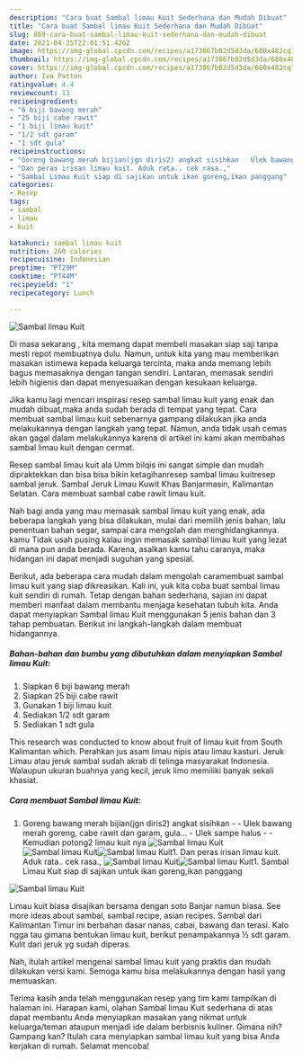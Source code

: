 ```yaml
---
description: "Cara buat Sambal limau Kuit Sederhana dan Mudah Dibuat"
title: "Cara buat Sambal limau Kuit Sederhana dan Mudah Dibuat"
slug: 869-cara-buat-sambal-limau-kuit-sederhana-dan-mudah-dibuat
date: 2021-04-25T22:01:51.426Z
image: https://img-global.cpcdn.com/recipes/a173867b02d5d3da/680x482cq70/sambal-limau-kuit-foto-resep-utama.jpg
thumbnail: https://img-global.cpcdn.com/recipes/a173867b02d5d3da/680x482cq70/sambal-limau-kuit-foto-resep-utama.jpg
cover: https://img-global.cpcdn.com/recipes/a173867b02d5d3da/680x482cq70/sambal-limau-kuit-foto-resep-utama.jpg
author: Iva Patton
ratingvalue: 4.4
reviewcount: 13
recipeingredient:
- "6 biji bawang merah"
- "25 biji cabe rawit"
- "1 biji limau kuit"
- "1/2 sdt garam"
- "1 sdt gula"
recipeinstructions:
- "Goreng bawang merah bijian(jgn diris2) angkat sisihkan   Ulek bawang merah goreng, cabe rawit dan garam, gula... Ulek sampe halus   Kemudian potong2 limau kuit nya"
- "Dan peras irisan limau kuit. Aduk rata.. cek rasa.,"
- "Sambal Limau Kuit siap di sajikan untuk ikan goreng,ikan panggang"
categories:
- Resep
tags:
- sambal
- limau
- kuit

katakunci: sambal limau kuit 
nutrition: 260 calories
recipecuisine: Indonesian
preptime: "PT29M"
cooktime: "PT44M"
recipeyield: "1"
recipecategory: Lunch

---
```



![Sambal limau Kuit](https://img-global.cpcdn.com/recipes/a173867b02d5d3da/680x482cq70/sambal-limau-kuit-foto-resep-utama.jpg)

Di masa  sekarang , kita memang dapat membeli masakan siap saji tanpa mesti repot membuatnya dulu. Namun, untuk kita yang mau memberikan masakan istimewa kepada keluarga tercinta, maka anda memang lebih bagus memasaknya dengan tangan sendiri. Lantaran, memasak sendiri lebih higienis dan dapat menyesuaikan dengan kesukaan keluarga.

Jika kamu lagi mencari inspirasi resep sambal limau kuit yang enak dan mudah dibuat,maka anda sudah berada di tempat yang tepat. Cara membuat sambal limau kuit  sebenarnya gampang dilakukan jika anda melakukannya dengan langkah yang tepat. Namun, anda tidak usah cemas akan gagal dalam melakukannya 
karena di artikel ini kami akan membahas sambal limau kuit dengan cermat.  

Resep sambal limau kuit ala Umm bilqis ini sangat simple dan mudah dipraktekkan dan bisa bisa bikin ketagihanresep sambal limau kuitresep sambal jeruk. Sambal Jeruk Limau Kuwit Khas Banjarmasin, Kalimantan Selatan. Cara membuat sambal cabe rawit limau kuit.

Nah bagi anda yang mau memasak sambal limau kuit yang enak, ada beberapa langkah yang bisa dilakukan, mulai dari memilih jenis bahan, lalu penentuan bahan segar, sampai cara mengolah dan menghidangkannya. kamu Tidak usah pusing kalau ingin memasak sambal limau kuit yang lezat di mana pun anda berada. Karena, asalkan kamu  tahu caranya, maka hidangan ini dapat menjadi suguhan yang spesial.

Berikut, ada beberapa cara mudah dalam mengolah caramembuat sambal limau kuit yang siap dikreasikan. Kali ini, yuk kita coba buat sambal limau kuit sendiri di rumah. Tetap dengan bahan sederhana, sajian ini dapat memberi manfaat dalam membantu menjaga kesehatan tubuh kita. Anda dapat menyiapkan Sambal limau Kuit menggunakan 5 jenis bahan dan 3 tahap pembuatan. Berikut ini langkah-langkah dalam membuat hidangannya.

<!--inarticleads1-->

##### Bahan-bahan dan bumbu yang dibutuhkan dalam menyiapkan Sambal limau Kuit:

1. Siapkan 6 biji bawang merah
1. Siapkan 25 biji cabe rawit
1. Gunakan 1 biji limau kuit
1. Sediakan 1/2 sdt garam
1. Sediakan 1 sdt gula


This research was conducted to know about fruit of limau kuit from South Kalimantan which. Perahkan jus asam limau nipis atau limau kasturi. Jeruk Limau atau jeruk sambal sudah akrab di telinga masyarakat Indonesia. Walaupun ukuran buahnya yang kecil, jeruk limo memiliki banyak sekali khasiat. 

<!--inarticleads2-->

##### Cara membuat Sambal limau Kuit:

1. Goreng bawang merah bijian(jgn diris2) angkat sisihkan -  -  Ulek bawang merah goreng, cabe rawit dan garam, gula... - Ulek sampe halus -  -  Kemudian potong2 limau kuit nya
<img src="https://img-global.cpcdn.com/steps/ebf3f054f0601dd1/160x128cq70/sambal-limau-kuit-langkah-memasak-1-foto.jpg" alt="Sambal limau Kuit"><img src="https://img-global.cpcdn.com/steps/7623fd447151d20d/160x128cq70/sambal-limau-kuit-langkah-memasak-1-foto.jpg" alt="Sambal limau Kuit"><img src="https://img-global.cpcdn.com/steps/845546df0ddd08bb/160x128cq70/sambal-limau-kuit-langkah-memasak-1-foto.jpg" alt="Sambal limau Kuit">1. Dan peras irisan limau kuit. Aduk rata.. cek rasa.,
<img src="https://img-global.cpcdn.com/steps/27197ae046a7aa6e/160x128cq70/sambal-limau-kuit-langkah-memasak-2-foto.jpg" alt="Sambal limau Kuit"><img src="https://img-global.cpcdn.com/steps/89e20e6cae928d87/160x128cq70/sambal-limau-kuit-langkah-memasak-2-foto.jpg" alt="Sambal limau Kuit">1. Sambal Limau Kuit siap di sajikan untuk ikan goreng,ikan panggang
<img src="https://img-global.cpcdn.com/steps/a27adec6a4e0dd98/160x128cq70/sambal-limau-kuit-langkah-memasak-3-foto.jpg" alt="Sambal limau Kuit">

Limau kuit biasa disajikan bersama dengan soto Banjar namun biasa. See more ideas about sambal, sambal recipe, asian recipes. Sambal dari Kalimantan Timur ini berbahan dasar nanas, cabai, bawang dan terasi. Kalo ngga tau gimana bentukan limau kuit, berikut penampakannya ½ sdt garam. Kulit dari jeruk yg sudah diperas. 

Nah, itulah artikel mengenai  sambal limau kuit  yang praktis dan mudah dilakukan versi kami. Semoga kamu bisa melakukannya dengan hasil yang memuaskan. 

Terima kasih anda telah menggunakan resep yang tim kami tampilkan di halaman ini. Harapan kami, olahan  Sambal limau Kuit sederhana di atas dapat membantu Anda menyiapkan masakan yang nikmat untuk keluarga/teman ataupun menjadi ide dalam berbisnis kuliner. Gimana nih? Gampang kan? Itulah cara menyiapkan sambal limau kuit yang bisa Anda kerjakan di rumah. Selamat mencoba!

